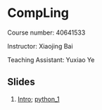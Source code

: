# CompLing

Course number: 40641533

Instructor: Xiaojing Bai

Teaching Assistant: Yuxiao Ye

## Slides

1. [Intro](slides/01.intro); [python_1](slides/prac/prac_1.pdf)
